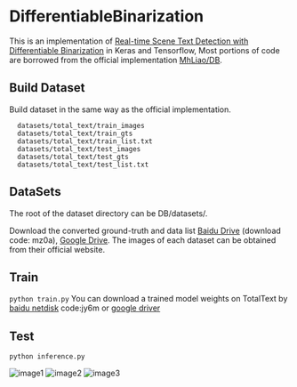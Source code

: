 # DifferentiableBinarization
This is an implementation of [Real-time Scene Text Detection with Differentiable Binarization](https://arxiv.org/abs/1911.08947) in Keras and Tensorflow,
Most portions of code are borrowed from the official implementation [MhLiao/DB](https://github.com/MhLiao/DB).

## Build Dataset
Build dataset in the same way as the official implementation.
```
  datasets/total_text/train_images
  datasets/total_text/train_gts
  datasets/total_text/train_list.txt
  datasets/total_text/test_images
  datasets/total_text/test_gts
  datasets/total_text/test_list.txt
```
## DataSets
The root of the dataset directory can be DB/datasets/.

Download the converted ground-truth and data list [Baidu Drive](https://pan.baidu.com/s/1BPYxcZnLXN87rQKmz9PFYA) (download code: mz0a), [Google Drive](https://drive.google.com/drive/folders/12ozVTiBIqK8rUFWLUrlquNfoQxL2kAl7). The images of each dataset can be obtained from their official website.

## Train
`python train.py`
You can download a trained model weights on TotalText by [baidu netdisk](https://pan.baidu.com/s/1SGKgI6pMuGvUb8RlHePQxA) code:jy6m or [google driver](https://drive.google.com/open?id=1ausCBrADzlhqoo6viuWP_e_zYdiqUKA7)

## Test
`python inference.py`

![image1](test/img192.jpg) 
![image2](test/img795.jpg)
![image3](test/img1095.jpg)
